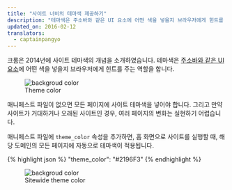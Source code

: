 ```yaml
---
title: "사이트 너비의 테마색 제공하기"
description: "테마색은 주소바와 같은 UI 요소에 어떤 색을 넣을지 브라우저에게 힌트를 주는 역할을 합니다."
updated_on: 2016-02-12
translators:
  - captainpangyo
---
```


크롬은 2014년에 사이트 테마색의 개념을 소개하였습니다.
테마색은 [주소바와 같은 UI 요소](/web/fundamentals/design-and-ui/browser-customization/)에 어떤 색을 넣을지 브라우저에게 힌트를 주는 역할을 합니다.


<figure>
  <img src="images/theme-color.png" alt="backgroud color">
  <figcaption>Theme color</figcaption>
</figure>

매니페스트 파일이 없으면 모든 페이지에 사이트 테마색을 넣어야 합니다. 그리고 만약 사이트가 거대하거나 오래된 사이트인 경우, 여러 페이지의 변화는 실현하기 어렵습니다.

매니페스트 파일에 `theme_color` 속성을 추가하면, 홈 화면으로 사이트를 실행할 때, 해당 도메인의 모든 페이지에 자동으로 테마색이 적용됩니다.

{% highlight json %}
"theme_color": "#2196F3"
{% endhighlight %}

<figure>
  <img src="images/manifest-display-options.png" alt="backgroud color">
  <figcaption>Sitewide theme color</figcaption>
</figure>
